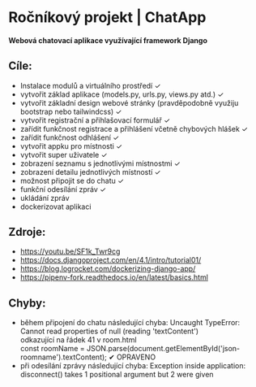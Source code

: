 # Ročníkový projekt | ChatApp
#### Webová chatovací aplikace využívající framework Django

## Cíle:
- Instalace modulů a virtuálního prostředí &check;
- vytvořit základ aplikace (models.py, urls.py, views.py atd.) &check;
- vytvořit základní design webové stránky (pravděpodobně využiju bootstrap nebo tailwindcss) &check;
- vytvořit registrační a přihlašovací formulář &check;
- zařídit funkčnost registrace a přihlášení včetně chybových hlášek &check;
- zařídit funkčnost odhlášení &check;
- vytvořit appku pro místnosti &check;
- vytvořit super uživatele &check;
- zobrazení seznamu s jednotlivými místnostmi &check;
- zobrazení detailu jednotlivých místností &check;
- možnost připojit se do chatu &check;
- funkční odesílání zpráv &check;
- ukládání zpráv
- dockerizovat aplikaci

## Zdroje:
- https://youtu.be/SF1k_Twr9cg
- https://docs.djangoproject.com/en/4.1/intro/tutorial01/
- https://blog.logrocket.com/dockerizing-django-app/
- https://pipenv-fork.readthedocs.io/en/latest/basics.html

## Chyby:
- během připojení do chatu následující chyba: Uncaught TypeError: Cannot read properties of null (reading 'textContent')<br/>
odkazující na řádek 41 v room.html <br/>
const roomName = JSON.parse(document.getElementById('json-roomname').textContent); &#10004; OPRAVENO
- při odesílání zprávy následující chyba: Exception inside application: disconnect() takes 1 positional argument but 2 were given
